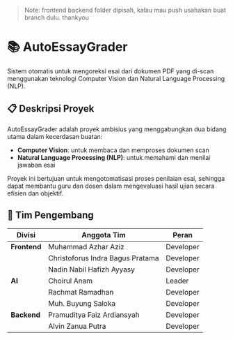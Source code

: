 

> Note: frontend backend folder dipisah, kalau mau push usahakan buat branch dulu. thankyou

# 📚 AutoEssayGrader

Sistem otomatis untuk mengoreksi esai dari dokumen PDF yang di-scan menggunakan teknologi Computer Vision dan Natural Language Processing (NLP).

## 📋 Deskripsi Proyek

AutoEssayGrader adalah proyek ambisius yang menggabungkan dua bidang utama dalam kecerdasan buatan:

- **Computer Vision**: untuk membaca dan memproses dokumen scan
- **Natural Language Processing (NLP)**: untuk memahami dan menilai jawaban esai

Proyek ini bertujuan untuk mengotomatisasi proses penilaian esai, sehingga dapat membantu guru dan dosen dalam mengevaluasi hasil ujian secara efisien dan objektif.

## 👥 Tim Pengembang

| Divisi       | Anggota Tim                      | Peran     |
| ------------ | -------------------------------- | --------- |
| **Frontend** | Muhammad Azhar Aziz              | Developer |
|              | Christoforus Indra Bagus Pratama | Developer |
|              | Nadin Nabil Hafizh Ayyasy        | Developer |
| **AI**       | Choirul Anam                     | Leader    |
|              | Rachmat Ramadhan                 | Developer |
|              | Muh. Buyung Saloka               | Developer |
| **Backend**  | Pramuditya Faiz Ardiansyah       | Developer |
|              | Alvin Zanua Putra                | Developer |

